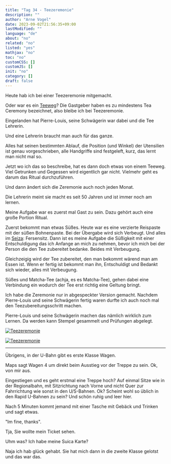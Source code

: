 ```yaml
---
title: "Tag 34 - Teezeremonie"
description: ""
author: "Arne Vogel"
date: 2023-09-02T21:56:35+09:00
lastModified: ""
language: "de"
about: "no"
related: "no"
listed: "yes"
mathjax: "no"
toc: "no"
customCSS: []
customJS: []
init: "no"
category: []
draft: false
---
```


Heute hab ich bei einer Teezeremonie mitgemacht.

Oder war es ein [Teeweg](https://de.wikipedia.org/wiki/Japanische_Teezeremonie#Bezeichnung)?
Die Gastgeber haben es zu mindestens Tea Ceremony bezeichnet, also bleibe ich bei Teezeremonie.

Eingelanden hat Pierre-Louis, seine Schwägerin war dabei und die Tee Lehrerin.

Und eine Lehrerin braucht man auch für das ganze.

Alles hat seinen bestimmten Ablauf, die Position (und Winkel) der Utensilien ist genau vorgeschrieben, alle Handgriffe sind festgeleft, kurz, das lernt man nicht mal so.

Jetzt wo ich das so beschreibe, hat es dann doch etwas von einem Teeweg.
Viel Getrunken und Gegessen wird eigentlich gar nicht.
Vielmehr geht es darum das Ritual durchzuführen.

Und dann ändert sich die Zeremonie auch noch jeden Monat.

Die Lehrerin meint sie macht es seit 50 Jahren und ist immer noch am lernen.

Meine Aufgabe war es zuerst mal Gast zu sein.
Dazu gehört auch eine große Portion Ritual.

Zuerst bekommt man etwas Süßes.
Heute war es eine verzierte Reispaste mit der süßen Bohnenpaste.
Bei der Übergabe wird sich Verbeugt.
Und alles im [Seiza](https://de.wikipedia.org/wiki/Seiza): Fersensitz.
Dann ist es meine Aufgabe die Süßigkeit mit einer Entschuldigung das ich Anfange an mich zu nehmen, bevor ich mich bei der Person die den Tee zubereitet bedanke.
Beides mit Verbeugung.

Gleichzeigig wird der Tee zubereitet, den man bekommt wärend man am Essen ist.
Wenn er fertig ist bekommt man ihn, Entschuldigt und Bedankt sich wieder, alles mit Verbeugung.

Süßes und Matcha-Tee (achja, es es Matcha-Tee), gehen dabei eine Verbindung ein wodurch der Tee erst richtig eine Geltung bringt.

Ich habe die Zeremonie nur in abgespeckter Version gemacht.
Nachdem Pierre-Louis und seine Schwägerin fertig waren durfte ich auch noch mal den Teezubereitungsschritt machen.

Pierre-Louis und seine Schwägerin machen das nämlich wirklich zum Lernen.
Da werden kann Stempel gesammelt und Prüfungen abgelegt.

[![Teezeremonie](zeremony-small.jpg)](zeremony.jpg)

[![Teezeremonie](zeremony2-small.jpg)](zeremony2.jpg)

---

Übrigens, in der U-Bahn gibt es erste Klasse Wagen.

Maps sagt Wagen 4 um direkt beim Ausstieg vor der Treppe zu sein.
Ok, von mir aus.

Eingestiegen und es geht erstmal eine Treppe hoch?
Auf einmal Sitze wie in der Regionalbahn, mit Sitzrichtung nach Vorne und nicht Quer zur Fahrrichtung wie sonst in den U/S-Bahnen.
Ok?
Scheint wohl so üblich in den Rapid U-Bahnen zu sein?
Und schön ruhig und leer hier.

Nach 5 Minuten kommt jemand mit einer Tasche mit Gebäck und Trinken und sagt etwas.

"Im fine, thanks".

Tja, Sie wollte mein Ticket sehen.

Uhm was? Ich habe meine Suica Karte?

Naja ich hab glück gehabt.
Sie hat mich dann in die zweite Klasse gelotst und das war das.



